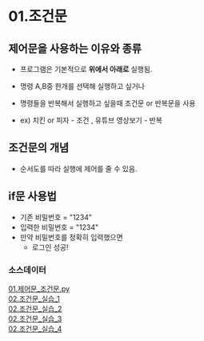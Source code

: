# 01.조건문

## 제어문을 사용하는 이유와 종류

- 프로그램은 기본적으로 **위에서 아래로** 실행됨.
- 명령 A,B중 한개를 선택해 실행하고 싶거나
- 명령들을 반복해서 실행하고 싶을때 조건문 or 반복문을 사용

- ex) 치킨 or 피자 - 조건 , 유튜브 영상보기 - 반복

## 조건문의 개념

- 순서도를 따라 실행에 제어를 줄 수 있음.

## if문 사용법

- 기존 비밀번호 = "1234"
- 입력한 비밀번호 = "1234"
- 만약 비밀번호를 정확히 입력했으면
  - 로그인 성공!

### 소스데이터
[01.제어문_조건문.py](../code/01.제어문_조건문.py)  
[02.조건문_실습_1](../code/실습/02.조건문_실습_1.py)  
[02.조건문_실습_2](../code/실습/02.조건문_실습_2.py)  
[02.조건문_실습_3](../code/실습/02.조건문_실습_3.py)  
[02.조건문_실습_4](../code/실습/02.조건문_실습_4.py)  